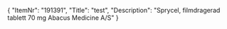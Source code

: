 {
  "ItemNr": "191391",
  "Title": "test",
  "Description": "Sprycel, filmdragerad tablett 70 mg Abacus Medicine A/S"
}